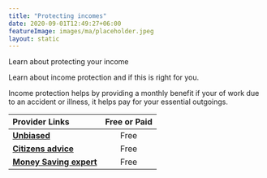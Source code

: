 ```yaml
---
title: "Protecting incomes"
date: 2020-09-01T12:49:27+06:00
featureImage: images/ma/placeholder.jpeg
layout: static
---
```


Learn about protecting your income

Learn about income protection and if this is right for you.

Income protection helps by providing a monthly benefit if your of work due to an accident or illness, it helps pay for your essential outgoings.

| Provider Links      | Free or Paid  |  
| :-----------          | :--------------:      |  
| [**Unbiased**](https://www.unbiased.co.uk/discover/insurance/income-protection-insurance) | Free | 
| [**Citizens advice**](https://www.citizensadvice.org.uk/consumer/insurance/insurance/income-protection-insurance/) | Free | 
| [**Money Saving expert**](https://www.moneyexpert.com/income-protection/) | Free | 
  

<br/><br/>






